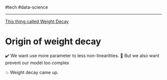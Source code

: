#tech #data-science 

---
[This thing called Weight Decay](https://towardsdatascience.com/this-thing-called-weight-decay-a7cd4bcfccab)

# Origin of weight decay
✔️ We want use more parameter to less non-linearitties.
🚫 But we also want prevent our model too complex

💥 Weight decay came up.

